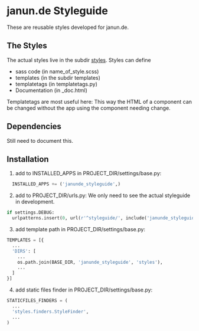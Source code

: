 # janun.de Styleguide
These are reusable styles developed for janun.de.

## The Styles
 The actual styles live in the subdir [styles](styles).
 Styles can define
  * sass code (in name_of_style.scss)
  * templates (in the subdir templates)
  * templatetags (in templatetags.py)
  * Documentation (in _doc.html)

Templatetags are most useful here:
This way the HTML of a component can be changed without the app using the component needing change.

## Dependencies
Still need to document this.

## Installation
1. add to INSTALLED_APPS in PROJECT_DIR/settings/base.py:
```python
  INSTALLED_APPS += ('janunde_styleguide',)
```

2. add to PROJECT_DIR/urls.py:
We only need to see the actual styleguide in development.
```python
if settings.DEBUG:
  urlpatterns.insert(0, url(r'^styleguide/', include('janunde_styleguide.urls')) )
```

3. add template path in PROJECT_DIR/settings/base.py:
```python
TEMPLATES = [{
  ...
  'DIRS': [
    ...
    os.path.join(BASE_DIR, 'janunde_styleguide', 'styles'),
    ...
  ]
}]
```

4. add static files finder in PROJECT_DIR/settings/base.py:
```python
STATICFILES_FINDERS = (
  ...
  'styles.finders.StyleFinder',
  ...
)
```
